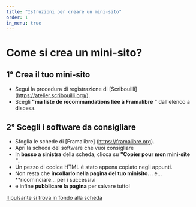 ```yaml
---
title: "Istruzioni per creare un mini-sito"
order: 1
in_menu: true
---
```

# Come si crea un mini-sito?

## 1° Crea il tuo mini-sito

- Segui la procedura di registrazione di [Scribouilli] (https://atelier.scribouilli.org/).
- Scegli **"ma liste de recommandations liée à Framalibre "** dall'elenco a discesa.

## 2° Scegli i software da consigliare
- Sfoglia le schede di [Framalibre] (https://framalibre.org).
- Apri la scheda del software che vuoi consigliare
- In **basso a sinistra** della scheda, clicca su **"Copier pour mon mini-site "**.
- Un pezzo di codice HTML è stato appena copiato negli appunti.
- Non resta che **incollarlo nella pagina del tuo minisito...** 
e... **ricominciare...  per i successivi 
- e infine **pubblicare la pagina** per salvare tutto!


[Il pulsante si trova in fondo alla scheda](https://framalibre.org/images/capture_bouton_copier_minisite.png) 